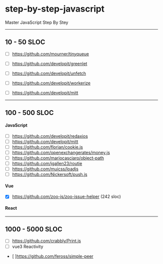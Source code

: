 # step-by-step-javascript
Master JavaScript Step By Stey



-----------------
## 10 - 50 SLOC

- [ ] https://github.com/mourner/tinyqueue
- [ ] https://github.com/developit/greenlet
- [ ] https://github.com/developit/unfetch
- [ ] https://github.com/developit/workerize
- [ ] https://github.com/developit/mitt


------------------
## 100 - 500 SLOC

#### JavaScript

- [ ] https://github.com/developit/redaxios
- [ ] https://github.com/developit/mitt
- [ ] https://github.com/florian/cookie.js
- [ ] https://github.com/openexchangerates/money.js
- [ ] https://github.com/mariocasciaro/object-path
- [ ] https://github.com/jgallen23/routie
- [ ] https://github.com/muicss/loadjs
- [ ] https://github.com/Nickersoft/push.js

#### Vue
- [x] https://github.com/zoo-js/zoo-issue-helper (242 sloc)

#### React

--------------------
##  1000 - 5000 SLOC

- [ ] https://github.com/crabbly/Print.js
- [ ] vue3 Reactivity
- [ ]https://github.com/feross/simple-peer